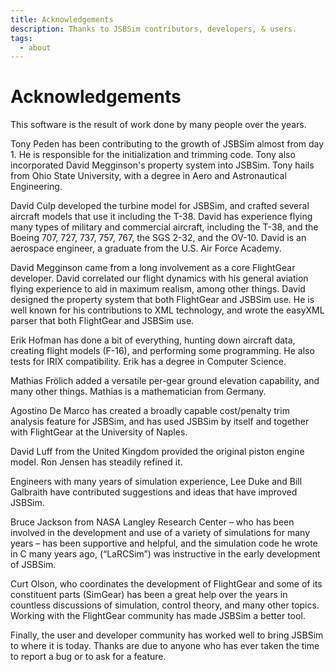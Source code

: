 ```yaml
---
title: Acknowledgements
description: Thanks to JSBSim contributors, developers, & users.
tags:
  - about
---
```


# Acknowledgements

This software is the result of work done by many people over the years.

Tony Peden has been contributing to the growth of JSBSim almost from day 1. He is responsible for the initialization and trimming code. Tony also incorporated David Megginson's property system into JSBSim. Tony hails from Ohio State University, with a degree in Aero and Astronautical Engineering.

David Culp developed the turbine model for JSBSim, and crafted several aircraft models that use it including the T-38. David has experience flying many types of military and commercial aircraft, including the T-38, and the Boeing 707, 727, 737, 757, 767, the SGS 2-32, and the OV-10. David is an aerospace engineer, a graduate from the U.S. Air Force Academy.

David Megginson came from a long involvement as a core FlightGear developer. David correlated our flight dynamics with his
general aviation flying experience to aid in maximum realism, among other things. David designed the property system that both FlightGear and JSBSim use. He is well known for his contributions to XML technology, and wrote the easyXML parser that both FlightGear and JSBSim use.

Erik Hofman has done a bit of everything, hunting down aircraft data, creating flight models (F-16), and performing some programming. He also tests for IRIX compatibility. Erik has a degree in Computer Science.

Mathias Frölich added a versatile per-gear ground elevation capability, and many other things. Mathias is a mathematician from Germany.

Agostino De Marco has created a broadly capable cost/penalty trim analysis feature for JSBSim, and has used
JSBSim by itself and together with FlightGear at the University of Naples.

David Luff from the United Kingdom provided the original piston engine model. Ron Jensen has steadily refined it.

Engineers with many years of simulation experience, Lee Duke and Bill Galbraith have contributed suggestions and ideas that have improved JSBSim.

Bruce Jackson from NASA Langley Research Center – who has been involved in the development and use of a variety of simulations for many years – has been supportive and helpful, and the simulation code he wrote in C many years ago, (“LaRCSim”) was instructive in the early development of JSBSim.

Curt Olson, who coordinates the development of FlightGear and some of its constituent parts (SimGear) has been a great help over the years in countless discussions of simulation, control theory, and many other topics. Working with the FlightGear community has made JSBSim a better tool.

Finally, the user and developer community has worked well to bring JSBSim to where it is today. Thanks are due to anyone who has ever taken the time to report a bug or to ask for a feature.
